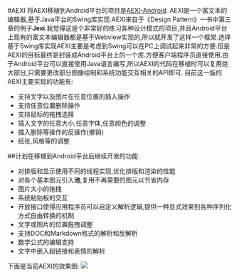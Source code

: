#AEXI
将AEXI移植到Android平台的项目是[AEXI-Android](https://github.com/androidfans/Aexi-Android).
AEXI是一个富文本的编辑器,基于Java平台的Swing库实现.AEXI来自于《Design Pattern》一书中第三章的例子**Jexi**.我觉得这是个非常好的练习各种设计模式的项目,并且Android平台上现有的富文本编辑器都是基于Webview实现的,所以就开发了这样一个框架.选择基于Swing库实现AEXI主要是考虑到Swing可以在PC上调试起来非常的方便.但是AEXI的目标最终是封装成Android平台上的一个库.方便客户端程序员直接使用.由于Android平台可以直接使用Java语言编写,所以AEXI的代码在移植时可以复用绝大部分,只需要更改部分图像绘制和系统功能交互相关的API即可.
目前这一版的AEXI主要实现的功能有:

* 支持文字以及图片在任意位置的插入操作
* 支持任意位置删除操作
* 支持鼠标的拖拽选择
* 插入文字的任意大小,任意字体,任意颜色的调整
* 插入删除等操作的反操作(撤销)
* 纸张,风格等的调整

##计划在移植到Android平台后继续开发的功能

* 对排版和显示使用不同的线程实现,优化排版和渲染的性能
* 对各个基本图元引入**池**,复用不再需要的图元以节省内存
* 图片大小的拖拽
* 系统粘贴板的交互
* 开放接口使得应用程序员可以自定义解析逻辑,提供一种显式效果到各种序列化方式自由转换的机制
* 文字或图片的位置拖拽调整
* 支持DOC和Markdown格式的解析和反解析
* 数学公式的编辑支持
* 文字中嵌入超链接和表情的解析

下面是当前AEXI的效果图:
![](http://7xntdm.com1.z0.glb.clouddn.com/AEXI-Swing.png)
